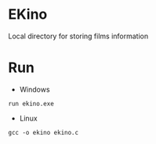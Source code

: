 # EKino
Local directory for storing films information

# Run
- Windows
```
run ekino.exe
```
- Linux 
```
gcc -o ekino ekino.c
```
